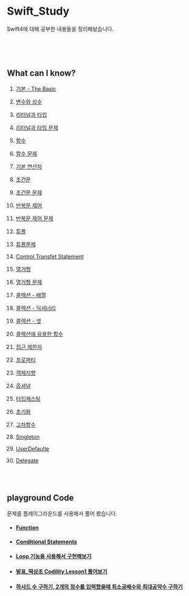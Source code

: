 # Swift_Study

Swift4에 대해 공부한 내용들을 정리해놨습니다.

<br>

<br>

<br>

## What can I know?

1. [기본 - The Basic](https://github.com/JhDAT/Swift/blob/master/Swift/01.%20%EA%B8%B0%EB%B3%B8%20-%20The%20Basic.md)

2. [변수와 상수](https://github.com/JhDAT/Swift/blob/master/Swift/02.%20%EB%B3%80%EC%88%98%EC%99%80%20%EC%83%81%EC%88%98%20-%20Constanse%20and%20Variable.md)

3. [리터널과 타입](https://github.com/JhDAT/Swift/blob/master/Swift/03.%20%EB%A6%AC%ED%84%B0%EB%84%90%EA%B3%BC%20%ED%83%80%EC%9E%85%20-%20Literals%20and%20Types.md)

4. [리터널과 타입 문제](https://github.com/JhDAT/Swift/blob/master/Swift/04.%20Answers%20Type%20and%20Literals%20Question.md)

5. [함수](https://github.com/JhDAT/Swift/blob/master/Swift/05.%20%ED%95%A8%EC%88%98%20-%20Function.md)

6. [함수 문제](https://github.com/JhDAT/Swift/blob/master/Swift/06.%20Answers%20Function%20Question.md)

7. [기본 연산자](https://github.com/JhDAT/Swift/blob/master/Swift/07.%20%EA%B8%B0%EB%B3%B8%EC%A0%81%EC%9D%B8%20%EC%97%B0%EC%82%B0%EC%9E%90%20-%20Basic%20Operators.md)

8. [조건문](https://github.com/JhDAT/Swift/blob/master/Swift/08.%20%EC%A1%B0%EA%B1%B4%EB%AC%B8%20-%20Conditional%20Statements.md)

9. [조건문 문제](https://github.com/JhDAT/Swift/blob/master/Swift/09.%20Answers%20Conditional%20Statements%20Question.md)

10. [반복문 제어](https://github.com/JhDAT/Swift/blob/master/Swift/09.%20%EB%B0%98%EB%B3%B5%20%EC%A0%9C%EC%96%B4%20%ED%9D%90%EB%A6%84%20-%20Control%20Flow-Loops.md)

11. [반복문 제어 문제](https://github.com/JhDAT/Swift/blob/master/Swift/10.%20Answers%20Control%20Flow-Loops%20Question.md)

12. [튜플](https://github.com/JhDAT/Swift/blob/master/Swift/11.%20%ED%8A%9C%ED%94%8C%20-%20Tuples.md)

13. [튜플문제](https://github.com/JhDAT/Swift/blob/master/Swift/12.%20Answers%20Tuples.md)

14. [Control Transfet Statement](https://github.com/JhDAT/Swift/blob/master/Swift/13.%20Control%20Transfer%20Statement.md)

15. [열거형](https://github.com/JhDAT/Swift/blob/master/Swift/14.%20%EC%97%B4%EA%B1%B0%ED%98%95%20-%20Enumerations.md)

16. [열거형 문제](https://github.com/JhDAT/Swift/blob/master/Swift/15.%20Answers%20Enumerations%20Question.md)

17. [콜렉션 - 배열](https://github.com/JhDAT/Swift/blob/master/Swift/16.%20%EB%B0%B0%EC%97%B4%20-%20Collection-Array.md)

18. [콜렉션 - 딕셔너리](https://github.com/JhDAT/Swift/blob/master/Swift/17.%20%EB%94%95%EC%84%9C%EB%85%80%EB%A6%AC%20-%20Collection-Dictionary.md)

19. [콜렉션 - 셋](https://github.com/JhDAT/Swift/blob/master/Swift/18.%20%EC%85%8B%20-%20Collection-Set.md)

20. [콜렉션에 유용한 함수](https://github.com/JhDAT/Swift/blob/master/Swift/19.%20Collection%20Functions.md)

21. [접근 제한자](https://github.com/JhDAT/Swift/blob/master/Swift/20.%20%EC%A0%91%EA%B7%BC%20%EC%A0%9C%ED%95%9C%EC%9E%90%20-%20Access%20Control.md)

22. [프로퍼티](https://github.com/JhDAT/Swift/blob/master/Swift/21.%20%ED%94%84%EB%A1%9C%ED%8D%BC%ED%8B%B0%20-%20Property.md)

23. [객체지향](https://github.com/JhDAT/Swift/blob/master/Swift/22.%20%EA%B0%9D%EC%B2%B4%EC%A7%80%ED%96%A5%20-%20OOP.md)

24. [옵셔널](https://github.com/JhDAT/Swift/blob/master/Swift/23.%20%EC%98%B5%EC%85%94%EB%84%90%20-%20Optional.md)

25. [타입캐스팅](https://github.com/JhDAT/Swift/blob/master/Swift/24.%20%ED%83%80%EC%9E%85%20%EC%BA%90%EC%8A%A4%ED%8C%85%20-%20Type%20Casting.md)

26. [초기화](https://github.com/JhDAT/Swift/blob/master/Swift/25.%20%EC%B4%88%EA%B8%B0%ED%99%94%20-%20Initializer.md)

27. [고차함수](https://github.com/JhDAT/iOS-development-study/blob/master/0531_High%20order%20function/High-order%20Function.md)

28. [Singleton](https://github.com/JhDAT/iOS-development-study/blob/master/0605_Singleton%2C%20UserDefaults/Singleton.md)

29. [UserDefaulte](https://github.com/JhDAT/iOS-development-study/blob/master/0605_Singleton%2C%20UserDefaults/UserDefaults.md)

30. [Delegate](https://github.com/JhDAT/iOS-development-study/blob/master/0607_Delegate%2C%20login%20%ED%99%94%EB%A9%B4%20%EA%B5%AC%ED%98%84%ED%95%B4%EB%B3%B4%EA%B8%B0/Delegate.md)


<br>

<br>


## playground Code

문제를 플레이그라운드를 사용해서 풀어 봤습니다.

- #### [Function](https://github.com/JhDAT/iOS_Study/blob/master/Swift/playground%20code/FunctionAssignment.playground/Contents.swift)

- #### [Conditional Statements](https://github.com/JhDAT/Swift/blob/master/Swift/playground%20code/ConditionalStatements.playground/Contents.swift)

- #### [Loop 기능을 사용해서 구현해보기](https://github.com/JhDAT/Swift/blob/master/Swift/playground%20code/LoopAssignment.playground/Contents.swift)

- #### [발표_떡상조 Codility Lesson1 풀어보기](https://github.com/JhDAT/Swift/blob/master/Swift/playground%20code/0524Codility_떡상조.playground/Contents.swift)

- #### [하사드 수 구하기, 2개의 정수를 입력했을때 최소공배수와 최대공약수 구하기](https://github.com/JhDAT/Swift/blob/master/Swift/playground%20code/0523.playground/Contents.swift)

  

  
